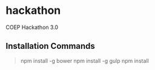 # hackathon
COEP Hackathon 3.0

## Installation Commands

> npm install -g bower
> npm install -g gulp
> npm install
